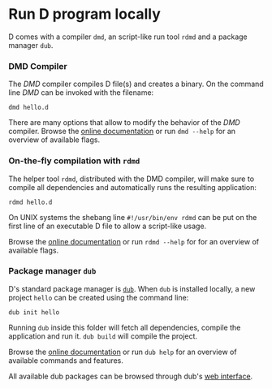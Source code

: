 # Run D program locally

D comes with a compiler `dmd`, an script-like run tool `rdmd` and
a package manager `dub`.

### DMD Compiler

The *DMD* compiler compiles D file(s) and creates a binary.
On the command line *DMD* can be invoked with the filename:

    dmd hello.d

There are many options that allow to modify the behavior of the *DMD* compiler.
Browse the [online documentation](https://dlang.org/dmd.html#switches) or run `dmd --help` for an overview of available flags.

### On-the-fly compilation with `rdmd`

The helper tool `rdmd`, distributed with the DMD compiler,
will make sure to compile all dependencies and automatically runs
the resulting application:

    rdmd hello.d

On UNIX systems the shebang line `#!/usr/bin/env rdmd` can be put
on the first line of an executable D file to allow a script-like
usage.

Browse the [online documentation](https://dlang.org/rdmd.html) or run `rdmd --help` for for an overview of available flags.

### Package manager `dub`

D's standard package manager is [`dub`](http://code.dlang.org). When `dub` is
installed locally, a new project `hello` can be created using
the command line:

    dub init hello

Running `dub` inside this folder will fetch all dependencies, compile the
application and run it.
`dub build` will compile the project.

Browse the [online documentation](https://code.dlang.org/docs/commandline) or run `dub help` for an overview of available commands and features.

All available dub packages can be browsed through dub's [web interface](https://code.dlang.org).
